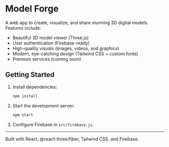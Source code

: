 # Model Forge

A web app to create, visualize, and share stunning 3D digital models.  
Features include:
- Beautiful 3D model viewer (Three.js)
- User authentication (Firebase-ready)
- High-quality visuals (images, videos, and graphics)
- Modern, eye-catching design (Tailwind CSS + custom fonts)
- Premium services (coming soon)

## Getting Started

1. Install dependencies:
   ```bash
   npm install
   ```

2. Start the development server:
   ```bash
   npm start
   ```

3. Configure Firebase in `src/firebase.js`.

---

Built with React, @react-three/fiber, Tailwind CSS, and Firebase.